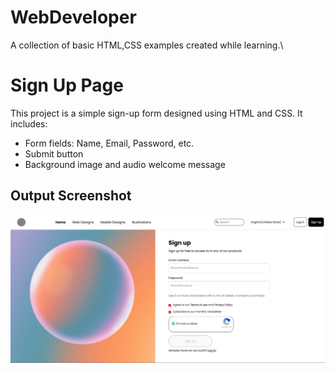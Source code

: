 # WebDeveloper
A collection of basic HTML,CSS examples created while learning.\

# Sign Up Page

This project is a simple sign-up form designed using HTML and CSS. It includes:
- Form fields: Name, Email, Password, etc.
- Submit button
- Background image and audio welcome message

## Output Screenshot

![Output Screenshot](ss.png)



